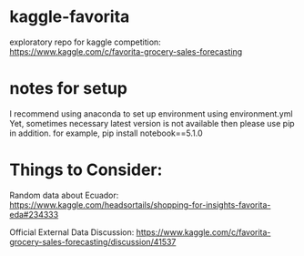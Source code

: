 # kaggle-favorita
exploratory repo for kaggle competition:
https://www.kaggle.com/c/favorita-grocery-sales-forecasting

# notes for setup
I recommend using anaconda to set up environment using environment.yml
Yet, sometimes necessary latest version is not available then please use pip in addition. 
for example,
pip install notebook==5.1.0

# Things to Consider:
Random data about Ecuador: https://www.kaggle.com/headsortails/shopping-for-insights-favorita-eda#234333

Official External Data Discussion: https://www.kaggle.com/c/favorita-grocery-sales-forecasting/discussion/41537


